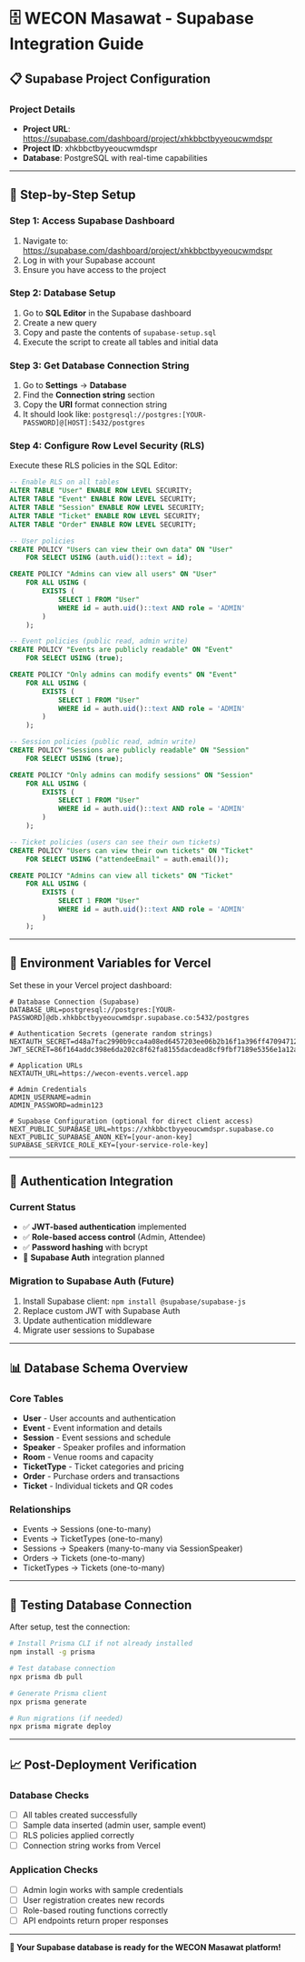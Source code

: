 # 🗄️ WECON Masawat - Supabase Integration Guide

## 📋 **Supabase Project Configuration**

### **Project Details**
- **Project URL**: https://supabase.com/dashboard/project/xhkbbctbyyeoucwmdspr
- **Project ID**: xhkbbctbyyeoucwmdspr
- **Database**: PostgreSQL with real-time capabilities

---

## 🚀 **Step-by-Step Setup**

### **Step 1: Access Supabase Dashboard**
1. Navigate to: https://supabase.com/dashboard/project/xhkbbctbyyeoucwmdspr
2. Log in with your Supabase account
3. Ensure you have access to the project

### **Step 2: Database Setup**
1. Go to **SQL Editor** in the Supabase dashboard
2. Create a new query
3. Copy and paste the contents of `supabase-setup.sql`
4. Execute the script to create all tables and initial data

### **Step 3: Get Database Connection String**
1. Go to **Settings** → **Database**
2. Find the **Connection string** section
3. Copy the **URI** format connection string
4. It should look like: `postgresql://postgres:[YOUR-PASSWORD]@[HOST]:5432/postgres`

### **Step 4: Configure Row Level Security (RLS)**
Execute these RLS policies in the SQL Editor:

```sql
-- Enable RLS on all tables
ALTER TABLE "User" ENABLE ROW LEVEL SECURITY;
ALTER TABLE "Event" ENABLE ROW LEVEL SECURITY;
ALTER TABLE "Session" ENABLE ROW LEVEL SECURITY;
ALTER TABLE "Ticket" ENABLE ROW LEVEL SECURITY;
ALTER TABLE "Order" ENABLE ROW LEVEL SECURITY;

-- User policies
CREATE POLICY "Users can view their own data" ON "User"
    FOR SELECT USING (auth.uid()::text = id);

CREATE POLICY "Admins can view all users" ON "User"
    FOR ALL USING (
        EXISTS (
            SELECT 1 FROM "User" 
            WHERE id = auth.uid()::text AND role = 'ADMIN'
        )
    );

-- Event policies (public read, admin write)
CREATE POLICY "Events are publicly readable" ON "Event"
    FOR SELECT USING (true);

CREATE POLICY "Only admins can modify events" ON "Event"
    FOR ALL USING (
        EXISTS (
            SELECT 1 FROM "User" 
            WHERE id = auth.uid()::text AND role = 'ADMIN'
        )
    );

-- Session policies (public read, admin write)
CREATE POLICY "Sessions are publicly readable" ON "Session"
    FOR SELECT USING (true);

CREATE POLICY "Only admins can modify sessions" ON "Session"
    FOR ALL USING (
        EXISTS (
            SELECT 1 FROM "User" 
            WHERE id = auth.uid()::text AND role = 'ADMIN'
        )
    );

-- Ticket policies (users can see their own tickets)
CREATE POLICY "Users can view their own tickets" ON "Ticket"
    FOR SELECT USING ("attendeeEmail" = auth.email());

CREATE POLICY "Admins can view all tickets" ON "Ticket"
    FOR ALL USING (
        EXISTS (
            SELECT 1 FROM "User" 
            WHERE id = auth.uid()::text AND role = 'ADMIN'
        )
    );
```

---

## 🔧 **Environment Variables for Vercel**

Set these in your Vercel project dashboard:

```env
# Database Connection (Supabase)
DATABASE_URL=postgresql://postgres:[YOUR-PASSWORD]@db.xhkbbctbyyeoucwmdspr.supabase.co:5432/postgres

# Authentication Secrets (generate random strings)
NEXTAUTH_SECRET=d48a7fac2990b9cca4a08ed6457203ee06b2b16f1a396ff47094712b9fa91239
JWT_SECRET=86f164addc398e6da202c8f62fa8155dacdead8cf9fbf7189e5356e1a12a87c8

# Application URLs
NEXTAUTH_URL=https://wecon-events.vercel.app

# Admin Credentials
ADMIN_USERNAME=admin
ADMIN_PASSWORD=admin123

# Supabase Configuration (optional for direct client access)
NEXT_PUBLIC_SUPABASE_URL=https://xhkbbctbyyeoucwmdspr.supabase.co
NEXT_PUBLIC_SUPABASE_ANON_KEY=[your-anon-key]
SUPABASE_SERVICE_ROLE_KEY=[your-service-role-key]
```

---

## 🔐 **Authentication Integration**

### **Current Status**
- ✅ **JWT-based authentication** implemented
- ✅ **Role-based access control** (Admin, Attendee)
- ✅ **Password hashing** with bcrypt
- 🔄 **Supabase Auth** integration planned

### **Migration to Supabase Auth (Future)**
1. Install Supabase client: `npm install @supabase/supabase-js`
2. Replace custom JWT with Supabase Auth
3. Update authentication middleware
4. Migrate user sessions to Supabase

---

## 📊 **Database Schema Overview**

### **Core Tables**
- **User** - User accounts and authentication
- **Event** - Event information and details
- **Session** - Event sessions and schedule
- **Speaker** - Speaker profiles and information
- **Room** - Venue rooms and capacity
- **TicketType** - Ticket categories and pricing
- **Order** - Purchase orders and transactions
- **Ticket** - Individual tickets and QR codes

### **Relationships**
- Events → Sessions (one-to-many)
- Events → TicketTypes (one-to-many)
- Sessions → Speakers (many-to-many via SessionSpeaker)
- Orders → Tickets (one-to-many)
- TicketTypes → Tickets (one-to-many)

---

## 🧪 **Testing Database Connection**

After setup, test the connection:

```bash
# Install Prisma CLI if not already installed
npm install -g prisma

# Test database connection
npx prisma db pull

# Generate Prisma client
npx prisma generate

# Run migrations (if needed)
npx prisma migrate deploy
```

---

## 📈 **Post-Deployment Verification**

### **Database Checks**
- [ ] All tables created successfully
- [ ] Sample data inserted (admin user, sample event)
- [ ] RLS policies applied correctly
- [ ] Connection string works from Vercel

### **Application Checks**
- [ ] Admin login works with sample credentials
- [ ] User registration creates new records
- [ ] Role-based routing functions correctly
- [ ] API endpoints return proper responses

---

**🎉 Your Supabase database is ready for the WECON Masawat platform!**
